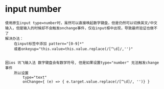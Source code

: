 # input number
    使用原生input type=number时，虽然可以直接唤起数字键盘，但是仍然可以切换英文/中文输入，但是输入的时候却不会触发onchange事件，仅在input框中出现，导致最终验证也做不了
    解决办法：
        在input标签中添加 pattern="[0-9]*"
        或者onkeyup="this.value=this.value.replace(/[^\d]/,'')"


    因ios 讯飞输入法 数字键盘会有数学符号, 但是如果设置type="number" 无法触发change事件
        所以设置
            type="text"
            onChange={ (e) => { e.target.value.replace(/[^\d]/, '')} }